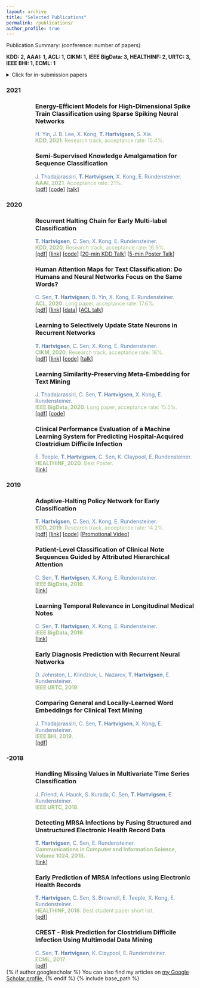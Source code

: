 ```yaml
---
layout: archive
title: "Selected Publications"
permalink: /publications/
author_profile: true
---
```


Publication Summary: (conference: number of papers)

**KDD: 2, AAAI: 1, ACL: 1, CIKM: 1, IEEE BigData: 3, HEALTHINF: 2, URTC: 3, IEEE BHI: 1, ECML: 1**

<details>
  <summary>Click for in-submission papers</summary>
  <ul style="border-radius: 0px; margin: 0px 0;">
    <li style="margin: 0; padding: 0px 0 0px 54px; list-style: none; background-image: url('../images/paper_icon.png'); background-repeat: no-repeat; background-position: left top; background-size: 20px;">
      <h3 itemprop="name">Continuous-Time Attention Networks for Irregularly-Sampled Time Series Classification</h3>
      <div style="color:#5e81ac">
      <b>T. Hartvigsen</b>, J. Thadajarassiri, X. Kong, E. Rundensteiner.
      </div>
      <div style="color:#a3be8c">
      In submission to KDD 2021.
      </div>
    </li>
    
    <li style="margin: 0; padding: 0px 0 0px 54px; list-style: none; background-image: url('../images/paper_icon.png'); background-repeat: no-repeat; background-position: left top; background-size: 20px;">
      <h3 itemprop="name">Recurrent Bayesian Classifier Chains for Exact Multi-label Classification</h3>
      <div style="color:#5e81ac">
      W. Gerych, <b>T. Hartvigsen</b>, L. Buquicchio, E. Rundensteiner.
      </div>
      <div style="color:#a3be8c">
      In submission to KDD 2021.
      </div>
    </li>

    <li style="margin: 0; padding: 0px 0 0px 54px; list-style: none; background-image: url('../images/paper_icon.png'); background-repeat: no-repeat; background-position: left top; background-size: 20px;">
      <h3 itemprop="name">Positive Unlabeled Learning with a Sequential Selection Bias</h3>
      <div style="color:#5e81ac">
      W. Gerych, <b>T. Hartvigsen</b>, L. Buquicchio, K. Chandrasekaran, A. Alajaji, H. Mansoor, E. Rundensteiner, E. Agu.
      </div>
      <div style="color:#a3be8c">
      In submission to KDD 2021.
      </div>
    </li>

    <li style="margin: 0; padding: 0px 0 0px 54px; list-style: none; background-image: url('../images/paper_icon.png'); background-repeat: no-repeat; background-position: left top; background-size: 20px;">
      <h3 itemprop="name">Exact Multi-Label Classification with Incompletely Labeled Data</h3>
      <div style="color:#5e81ac">
      W. Gerych, <b>T. Hartvigsen</b>, L. Buquicchio, E. Rundensteiner, E. Agu.
      </div>
      <div style="color:#a3be8c">
      In submission to KDD 2021.
      </div>
    </li>

    <li style="margin: 0; padding: 0px 0 0px 54px; list-style: none; background-image: url('../images/paper_icon.png'); background-repeat: no-repeat; background-position: left top; background-size: 20px;">
      <h3 itemprop="name">Learning Saliency Maps to Explain Deep Time Series Classifiers</h3>
      <div style="color:#5e81ac">
      P. Parvatharaju, R. Doddiah, <b>T. Hartvigsen</b>, E. Rundensteiner
      </div>
      <div style="color:#a3be8c">
      In submission to KDD 2021.
      </div>
    </li>

    <li style="margin: 0; padding: 0px 0 0px 54px; list-style: none; background-image: url('../images/paper_icon.png'); background-repeat: no-repeat; background-position: left top; background-size: 20px;">
      <h3 itemprop="name">Explainable Text Classification with Partially-Labeled Human Attention</h3>
      <div style="color:#5e81ac">
      D. Zhang, C. Sen,  J. Thadajarassiri, <b>T. Hartvigsen</b>, X. Kong, E. Rundensteiner.
      </div>
      <div style="color:#a3be8c">
      In submission to KDD 2021.
      </div>
    </li>
    <li style="margin: 0; padding: 0px 0 0px 54px; list-style: none; background-image: url('../images/paper_icon.png'); background-repeat: no-repeat; background-position: left top; background-size: 20px;">
      <h3 itemprop="name">Multi-State Brain Network Discovery</h3>
      <div style="color:#5e81ac">
      H. Yin, X. Liu, X. Kong, <b>T. Hartvigsen</b>, Y. Li.
      </div>
      <div style="color:#a3be8c">
      In submission to KDD 2021.
      </div>
    </li>

    <li style="margin: 0; padding: 0px 0 0px 54px; list-style: none; background-image: url('../images/paper_icon.png'); background-repeat: no-repeat; background-position: left top; background-size: 20px;">
      <h3 itemprop="name">Variational Open-Set Recognition</h3>
      <div style="color:#5e81ac">
      L. Buquicchio, W. Gerych, K. Chandrasekaran, A. Alajaji, H. Mansoor, <b>T. Hartvigsen</b>, E. Rundensteiner.
      </div>
    </li>
  </ul>
</details>


<!--
<h3 itemprop="name">In Submission</h3>

 <li style="margin: 0; padding: 0px 0 0px 54px; list-style: none; background-image: url('../images/paper_icon.png'); background-repeat: no-repeat; background-position: left top; background-size: 20px;">
  <h3 itemprop="name">Maximizing Subset Accuracy on Incompletely-Labeled Data</h3>
  <div style="color:#5e81ac">
  W. Gerych, <strong>T. Hartvigsen</strong>, L. Buquicchio, E. Rundensteiner.
  </div>
 </li>

 <li style="margin: 0; padding: 0px 0 0px 54px; list-style: none; background-image: url('../images/paper_icon.png'); background-repeat: no-repeat; background-position: left top; background-size: 20px;">
  <h3 itemprop="name">Maximizing Subset Accuracy on Incompletely-Labeled Data</h3>
  <div style="color:#5e81ac">
  W. Gerych, <strong>T. Hartvigsen</strong>, L. Buquicchio, E. Rundensteiner.
  </div>
 </li>

 <li style="margin: 0; padding: 0px 0 0px 54px; list-style: none; background-image: url('../images/paper_icon.png'); background-repeat: no-repeat; background-position: left top; background-size: 20px;">
  <h3 itemprop="name">Human-Guided Attention for Explainable Text Classification</h3>
  <div style="color:#5e81ac">
  C. Sen, <strong>T. Hartvigsen</strong>, J. Thadajarassiri, D. Zhang, X. Kong, E. Rundensteiner.
  </div>
 </li>

 <li style="margin: 0; padding: 0px 0 0px 54px; list-style: none; background-image: url('../images/paper_icon.png'); background-repeat: no-repeat; background-position: left top; background-size: 20px;">
  <h3 itemprop="name">Deep Positive Unlabeled Learning with a Sequential Bias</h3>
  <div style="color:#5e81ac">
  W. Gerych, <strong>T. Hartvigsen</strong>, L. Buquicchio, K. Chandrasekaran, A. Alajaji, H. Mansoor, E. Rundensteiner, E. Agu.
  </div>
 </li>


 <li style="margin: 0; padding: 0px 0 0px 54px; list-style: none; background-image: url('../images/paper_icon.png'); background-repeat: no-repeat; background-position: left top; background-size: 20px;">
  <h3 itemprop="name">Variational Open-Set Recognition</h3>
  <div style="color:#5e81ac">
  L. Buquicchio, W. Gerych, K. Chandrasekaran, A. Alajaji, H. Mansoor, <strong>T. Hartvigsen</strong>, E. Rundensteiner.
  </div>
 </li>
 --!>

<h3 itemprop="name">2021</h3>
<ul style="border-radius: 0px; margin: 0px 0;">
  <li style="margin: 0; padding: 0px 0 0px 54px; list-style: none; background-image: url('../images/paper_icon.png'); background-repeat: no-repeat; background-position: left top; background-size: 20px;">
  <h3 itemprop="name">Energy-Efficient Models for High-Dimensional Spike Train Classification using Sparse Spiking Neural Networks</h3>
  <div style="color:#5e81ac">
  H. Yin, J. B. Lee, X. Kong, <b>T. Hartvigsen</b>, S. Xie.
  </div>
  <div style="color:#a3be8c">
  <strong>KDD, 2021</strong>. Research track, acceptance rate: 15.4%.
  </div>
  </li>

 <li style="margin: 0; padding: 0px 0 0px 54px; list-style: none; background-image: url('../images/paper_icon.png'); background-repeat: no-repeat; background-position: left top; background-size: 20px;">
  <h3 itemprop="name">Semi-Supervised Knowledge Amalgamation for Sequence Classification</h3>
  <div style="color:#5e81ac">
  J. Thadajarassiri, <strong>T. Hartvigsen</strong>, X. Kong, E. Rundensteiner.
  </div>

  <div style="color:#a3be8c">
  <strong>AAAI, 2021</strong>. Acceptance rate: 21%.
  </div>

  <div>
  [<a href="../papers/aaai21.pdf">pdf</a>]
  [<a href="https://github.com/jida-thada/ska">code</a>]
  [<a href="https://slideslive.com/38947947/semisupervised-knowledge-amalgamation-for-sequence-classification?ref=account-79851-latest">talk</a>]
  </div>
 </li>
</ul>

<h3 itemprop="name">2020</h3>
<ul style="border-radius: 0px; margin: 0px 0;">
 <li style="margin: 0; padding: 0px 0 0px 54px; list-style: none; background-image: url('../images/paper_icon.png'); background-repeat: no-repeat; background-position: left top; background-size: 20px;">
  <h3 itemprop="name">Recurrent Halting Chain for Early Multi-label Classification</h3>
  <div style="color:#5e81ac">
  <strong>T. Hartvigsen</strong>, C. Sen, X. Kong, E. Rundensteiner.
  </div>

  <div style="color:#a3be8c">
  <strong>KDD, 2020</strong>. Research track, acceptance rate: 16.9%.
  </div>

  <div>
  [<a href="../papers/kdd20.pdf">pdf</a>]
  [<a href="https://dl.acm.org/doi/10.1145/3394486.3403191?cid=99659453882">link</a>]
  [<a href="https://github.com/Thartvigsen/RecurrentHaltingChain">code</a>]
  [<a href=" https://youtu.be/Z1_jFf4DrtI ">20-min KDD Talk</a>]
  [<a href="https://www.youtube.com/watch?v=g8YWCCnkkiI&feature=youtu.be">5-min Poster Talk</a>]
  </div>
 </li>

 <li style="margin: 0; padding: 0px 0 0px 54px; list-style: none; background-image: url('../images/paper_icon.png'); background-repeat: no-repeat; background-position: left top; background-size: 20px;">
  <h3 itemprop="name">Human Attention Maps for Text Classification:  Do Humans and Neural Networks Focus on the Same Words?</h3>
  <div style="color:#5e81ac">
  C. Sen, <strong>T. Hartvigsen</strong>, B. Yin, X. Kong, E. Rundensteiner.
  </div>

  <div style="color:#a3be8c">
  <strong>ACL, 2020</strong>. Long paper, acceptance rate: 17.6%.
  </div>

  <div>
  [<a href="../papers/acl20.pdf">pdf</a>]
  [<a href="https://www.aclweb.org/anthology/2020.acl-main.419/">link</a>]
  [<a href="http://davis.wpi.edu/dsrg/PROJECTS/YELPHAT/index.html">data</a>]
  [<a href="http://slideslive.com/38929024">ACL talk</a>]
  </div>
 </li>

 <li style="margin: 0; padding: 0px 0 0px 54px; list-style: none; background-image: url('../images/paper_icon.png'); background-repeat: no-repeat; background-position: left top; background-size: 20px;">
  <h3 itemprop="name">Learning to Selectively Update State Neurons in Recurrent Networks</h3>
  <div style="color:#5e81ac">
  <strong>T. Hartvigsen</strong>, C. Sen, X. Kong, E. Rundensteiner.
  </div>

  <div style="color:#a3be8c">
  <strong>CIKM, 2020</strong>. Research track, acceptance rate: 18%.
  </div>
  
  <div>
  [<a href="../papers/cikm20.pdf">pdf</a>]
  [<a href="https://dl.acm.org/doi/10.1145/3340531.3412018?cid=99659453882">link</a>]
  [<a href="https://github.com/thartvigsen/sarnn">code</a>]
  [<a href="https://www.youtube.com/watch?v=OFIax-TLvcw">talk</a>]
  </div>
 </li>

 <li style="margin: 0; padding: 0px 0 0px 54px; list-style: none; background-image: url('../images/paper_icon.png'); background-repeat: no-repeat; background-position: left top; background-size: 20px;">
  <h3 itemprop="name">Learning Similarity-Preserving Meta-Embedding for Text Mining</h3>
  <div style="color:#5e81ac">
  J. Thadajarassiri, C. Sen, <strong>T. Hartvigsen</strong>, X. Kong, E. Rundensteiner.
  </div>

  <div style="color:#a3be8c">
  <strong>IEEE BigData, 2020</strong>. Long paper, acceptance rate: 15.5%.
  </div>

  <div>
  [<a href="../papers/bigdata20.pdf">pdf</a>]
  [<a href="https://github.com/jida-thada/simme">code</a>]
  </div>
 </li>

 <li style="margin: 0; padding: 0px 0 0px 54px; list-style: none; background-image: url('../images/paper_icon.png'); background-repeat: no-repeat; background-position: left top; background-size: 20px;">
  <h3 itemprop="name">Clinical Performance Evaluation of a Machine Learning System for Predicting Hospital-Acquired Clostridium Difficile Infection</h3>
  <div style="color:#5e81ac">
  E. Teeple, <strong>T. Hartvigsen</strong>, C. Sen, K. Claypool, E. Rundensteiner.
  </div>

  <div style="color:#a3be8c">
  <strong>HEALTHINF, 2020</strong>. Best Poster.
  </div>

  <div>
  [<a href="https://www.scitepress.org/PublicationsDetail.aspx?ID=23u2EM1O4ro%3d&t=1">link</a>]
  </div>
 </li>
</ul>

<h3 itemprop="name">2019</h3>
<ul style="border-radius: 0px; margin: 0px 0;">
 <li style="margin: 0; padding: 0px 0 0px 54px; list-style: none; background-image: url('../images/paper_icon.png'); background-repeat: no-repeat; background-position: left top; background-size: 20px;">
  <h3 itemprop="name">Adaptive-Halting Policy Network for Early Classification</h3>
  <div style="color:#5e81ac">
  <strong>T. Hartvigsen</strong>, C. Sen, X. Kong, E. Rundensteiner. 
  </div>

  <div style="color:#a3be8c">
  <strong>KDD, 2019</strong>. Research track, acceptance rate: 14.2%.
  </div>

  <div>
  [<a href="../papers/kdd19.pdf">pdf</a>]
  [<a href="https://dl.acm.org/doi/10.1145/3292500.3330974?cid=99659453882">link</a>]
  [<a href="https://github.com/Thartvigsen/EARLIEST">code</a>]
  [<a href="https://www.youtube.com/watch?v=cgApUFeZDzY&list=PLhzEeQSx1uAFVhR8m631pY5TNiP1hkZCn&index=124&t=0s">Promotional Video</a>]
  </div>
 </li>
 
 <li style="margin: 0; padding: 0px 0 0px 54px; list-style: none; background-image: url('../images/paper_icon.png'); background-repeat: no-repeat; background-position: left top; background-size: 20px;">
  <h3 itemprop="name">Patient-Level Classification of Clinical Note Sequences Guided by Attributed Hierarchical Attention</h3>
  <div style="color:#5e81ac">
  C. Sen, <strong>T. Hartvigsen</strong>, X. Kong, E. Rundensteiner. 
  </div>

  <div style="color:#a3be8c">
  <strong>IEEE BigData, 2019</strong>.
  </div>

  <div>
  [<a href="https://ieeexplore.ieee.org/abstract/document/9006403">link</a>]
  </div>
 </li>
 
 <li style="margin: 0; padding: 0px 0 0px 54px; list-style: none; background-image: url('../images/paper_icon.png'); background-repeat: no-repeat; background-position: left top; background-size: 20px;">
  <h3 itemprop="name">Learning Temporal Relevance in Longitudinal Medical Notes</h3>
  <div style="color:#5e81ac">
  C. Sen, <strong>T. Hartvigsen</strong>, X. Kong, E. Rundensteiner. 
  </div>

  <div style="color:#a3be8c">
  <strong>IEEE BigData, 2019</strong>.
  </div>

  <div>
  [<a href="https://ieeexplore.ieee.org/abstract/document/9006400">link</a>]
  </div>
 </li>
 
 <li style="margin: 0; padding: 0px 0 0px 54px; list-style: none; background-image: url('../images/paper_icon.png'); background-repeat: no-repeat; background-position: left top; background-size: 20px;">
  <h3 itemprop="name">Early Diagnosis Prediction with Recurrent Neural Networks</h3>
  <div style="color:#5e81ac">
  D. Johnston, L. Klindziuk, L. Nazarov, <b>T. Hartvigsen</b>, E. Rundensteiner.
  </div>

  <div style="color:#a3be8c">
  <strong>IEEE URTC, 2019</strong>.
  </div>
 </li>
 
 <li style="margin: 0; padding: 0px 0 0px 54px; list-style: none; background-image: url('../images/paper_icon.png'); background-repeat: no-repeat; background-position: left top; background-size: 20px;">
  <h3 itemprop="name">Comparing General and Locally-Learned Word Embeddings for Clinical Text Mining</h3>
  <div style="color:#5e81ac">
  J. Thadajarassiri, C. Sen, <b>T. Hartvigsen</b>, X. Kong, E. Rundensteiner.
  </div>

  <div style="color:#a3be8c">
  <strong>IEEE BHI, 2019</strong>.
  </div>

  <div>
  [<a href="../papers/bhi19.pdf">pdf</a>]
  </div>
 </li>
</ul>

<h3 itemprop="name">-2018</h3>
<ul style="border-radius: 0px; margin: 0px 0;">
 <li style="margin: 0; padding: 0px 0 0px 54px; list-style: none; background-image: url('../images/paper_icon.png'); background-repeat: no-repeat; background-position: left top; background-size: 20px;">
  <h3 itemprop="name">Handling Missing Values in Multivariate Time Series Classification</h3>
  <div style="color:#5e81ac">
  J. Friend, A. Hauck, S. Kurada, C. Sen, <b>T. Hartvigsen</b>, E. Rundensteiner.
  </div>

  <div style="color:#a3be8c">
  <strong>IEEE URTC, 2018</strong>.
  </div>
 </li>
 
 <li style="margin: 0; padding: 0px 0 0px 54px; list-style: none; background-image: url('../images/paper_icon.png'); background-repeat: no-repeat; background-position: left top; background-size: 20px;">
  <h3 itemprop="name">Detecting MRSA Infections by Fusing Structured and Unstructured Electronic Health Record Data</h3>
  <div style="color:#5e81ac">
  <b>T. Hartvigsen</b>, C. Sen, E. Rundensteiner.
  </div>

  <div style="color:#a3be8c">
  <strong>Communications in Computer and Information Science, Volume 1024, 2018.</strong>
  </div>

  <div>
  [<a href="https://link.springer.com/chapter/10.1007/978-3-030-29196-9_21">link</a>]
  </div>
 </li>
 
 <li style="margin: 0; padding: 0px 0 0px 54px; list-style: none; background-image: url('../images/paper_icon.png'); background-repeat: no-repeat; background-position: left top; background-size: 20px;">
  <h3 itemprop="name">Early Prediction of MRSA Infections using Electronic Health Records</h3>
  <div style="color:#5e81ac">
  <b>T. Hartvigsen</b>, C. Sen, S. Brownell, E. Teeple, X. Kong, E. Rundensteiner.
  </div>

  <div style="color:#a3be8c">
  <strong>HEALTHINF, 2018</strong>. Best student paper short list.
  </div>

  <div>
  [<a href="http://www.scitepress.org/Papers/2018/65996/65996.pdf">pdf</a>]
  </div>
 </li>

 <li style="margin: 0; padding: 0px 0 0px 54px; list-style: none; background-image: url('../images/paper_icon.png'); background-repeat: no-repeat; background-position: left top; background-size: 20px;">
  <h3 itemprop="name">CREST - Risk Prediction for Clostridium Difficile Infection Using Multimodal Data Mining</h3>
  <div style="color:#5e81ac">
  C. Sen, <b>T. Hartvigsen</b>, K. Claypool, E. Rundensteiner.
  </div>

  <div style="color:#a3be8c">
  <strong>ECML, 2017</strong>.
  </div>

  <div>
  [<a href="../papers/ecml17.pdf">pdf</a>]
  </div>
 </li>
</ul>

{% if author.googlescholar %}
  You can also find my articles on <u><a href="{{author.googlescholar}}">my Google Scholar profile</a>.</u>
{% endif %}

{% include base_path %}

<!--
{% for post in site.publications reversed %}
  {% include archive-single.html %}
{% endfor %}
-->

